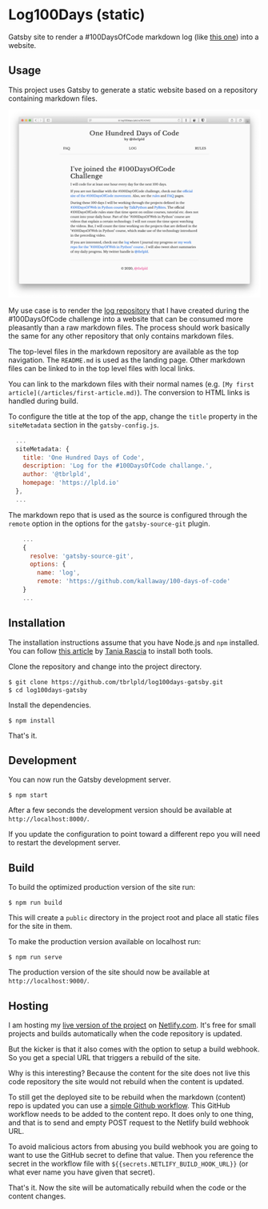 Log100Days (static)
===================

Gatsby site to render a #100DaysOfCode markdown log (like [this one](https://github.com/kallaway/100-days-of-code)) into a website.


## Usage

This project uses Gatsby to generate a static website based on a repository containing markdown files.

![Log100Days Screenshot](/readme/log100days-gatsby.png)

My use case is to render the [log repository](https://github.com/tbrlpld/100-days-of-code) that I have created during the #100DaysOfCode challenge into a website that can be consumed more pleasantly than a raw markdown files.
The process should work basically the same for any other repository that only contains markdown files.

The top-level files in the markdown repository are available as the top navigation.
The `README.md` is used as the landing page.
Other markdown files can be linked to in the top level files with local links.

You can link to the markdown files with their normal names (e.g. `[My first article](/articles/first-article.md)`).
The conversion to HTML links is handled during build.

To configure the title at the top of the app, change the `title` property in the `siteMetadata` section in the `gatsby-config.js`.

```js
  ...
  siteMetadata: {
    title: 'One Hundred Days of Code',
    description: 'Log for the #100DaysOfCode challange.',
    author: '@tbrlpld',
    homepage: 'https://lpld.io'
  },
  ...
```

The markdown repo that is used as the source is configured through the `remote` option in the options for the `gatsby-source-git` plugin.

```js
    ...
    {
      resolve: 'gatsby-source-git',
      options: {
        name: 'log',
        remote: 'https://github.com/kallaway/100-days-of-code'
    }
    ...
```

## Installation

The installation instructions assume that you have Node.js and `npm` installed.
You can follow [this article](https://www.taniarascia.com/how-to-install-and-use-node-js-and-npm-mac-and-windows/) by [Tania Rascia](https://github.com/taniarascia) to install both tools.

Clone the repository and change into the project directory.

```shell
$ git clone https://github.com/tbrlpld/log100days-gatsby.git
$ cd log100days-gatsby
```

Install the dependencies.

```shell
$ npm install
```

That's it.

## Development

You can now run the Gatsby development server.

```shell
$ npm start
```

After a few seconds the development version should be available at `http://localhost:8000/`.

If you update the configuration to point toward a different repo you will need to restart the development server.

## Build

To build the optimized production version of the site run:
```shell
$ npm run build
```

This will create a `public` directory in the project root and place all static files for the site in them.

To make the production version available on localhost run:
```shell
$ npm run serve
```

The production version of the site should now be available at `http://localhost:9000/`.


## Hosting

I am hosting my [live version of the project](https://log100days.lpld.io) on [Netlify.com](https://www.netlify.com).
It's free for small projects and builds automatically when the code repository is updated.

But the kicker is that it also comes with the option to setup a build webhook.
So you get a special URL that triggers a rebuild of the site.

Why is this interesting?
Because the content for the site does not live this code repository the site would not rebuild when the content is updated.

To still get the deployed site to be rebuild when the markdown (content) repo is updated you can use a [simple Github workflow](https://github.com/tbrlpld/100-days-of-code/blob/master/.github/workflows/update-netlify.yml).
This GitHub workflow needs to be added to the content repo.
It does only to one thing, and that is to send and empty POST request to the Netlify build webhook URL.

To avoid malicious actors from abusing you build webhook you are going to want to use the GitHub secret to define that value.
Then you reference the secret in the workflow file with `${{secrets.NETLIFY_BUILD_HOOK_URL}}` (or what ever name you have given that secret).

That's it.
Now the site will be automatically rebuild when the code or the content changes.